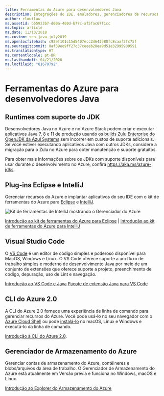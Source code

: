 ```yaml
---
title: Ferramentas do Azure para desenvolvedores Java
description: Integrações do IDE, emuladores, gerenciadores de recursos e interfaces de linha de comando para desenvolvedores de Java trabalhando no Azure.
author: rloutlaw
ms.assetid: b55923b7-d60a-460d-b77c-af5fac67f1cc
ms.topic: article
ms.date: 11/13/2018
ms.custom: seo-java-july2019
ms.openlocfilehash: c92ef101c15d5407ecc2d643388fc8caaf2fc75f
ms.sourcegitcommit: 0af39ee9ff27c37ceeeb28ea9d51e32995989591
ms.translationtype: HT
ms.contentlocale: pt-BR
ms.lasthandoff: 04/21/2020
ms.locfileid: "81670792"
---
```

# <a name="azure-tools-for-java-developers"></a>Ferramentas do Azure para desenvolvedores Java

## <a name="supported-jdk-runtimes"></a>Runtimes com suporte do JDK

Desenvolvedores Java no Azure e no Azure Stack podem criar e executar aplicativos Java 7, 8 e 11 de produção usando os [builds Zulu Enterprise do OpenJDK da Azul Systems](https://www.azul.com/downloads/azure-only/zulu/) sem incorrer em custos de suporte adicionais. Se você estiver executando aplicativos Java com outros JDKs, considere a migração para o Zulu no Azure para obter manutenção e suporte gratuitos.

Para obter mais informações sobre os JDKs com suporte disponíveis para usar durante o desenvolvimento no Azure, confira <https://aka.ms/azure-jdks>.

## <a name="eclipse-and-intellij-plugins"></a>Plug-ins Eclipse e IntelliJ

Gerenciar recursos do Azure e implantar aplicativos do seu IDE com o kit de ferramentas do Azure para [Eclipse](/azure/developer/java/toolkit-for-eclipse) e [IntelliJ](/azure/developer/java/toolkit-for-intellij).

![Kit de ferramentas de IntelliJ mostrando o Gerenciador do Azure](media/intelliJ-azure-explorer.png)

[Introdução ao kit de ferramentas do Azure para Eclipse](/azure/app-service-web/app-service-web-eclipse-create-hello-world-web-app) | [Introdução ao kit de ferramentas do Azure para IntelliJ](/azure/app-service-web/app-service-web-intellij-create-hello-world-web-app)

## <a name="visual-studio-code"></a>Visual Studio Code

O [VS Code](https://code.visualstudio.com/) é um editor de código simples e poderoso disponível para MacOS, Windows e Linux. O VS Code oferece suporte a um fluxo de trabalho simples e moderno de desenvolvimento Java por meio de um conjunto de extensões que oferece suporte a projeto, preenchimento de código, depuração, uso de Lint e navegação.

[Introdução ao VS Code e Java](https://code.visualstudio.com/docs/java)
[Pacote de extensão Java para VS Code](https://code.visualstudio.com/docs/java/extensions)

## <a name="azure-cli-20"></a>CLI do Azure 2.0

A CLI do Azure 2.0 fornece uma experiência de linha de comando para gerenciar recursos do Azure. Você pode usá-lo no seu navegador com o [Azure Cloud Shell](/azure/cloud-shell/overview) ou pode [instalá-lo](/cli/azure/install-azure-cli) no macOS, Linux e Windows e executá-lo da linha de comando.

[Introdução à CLI do Azure 2.0](/cli/azure/get-started-with-azure-cli).

## <a name="azure-storage-explorer"></a>Gerenciador de Armazenamento do Azure

Gerenciar contas de armazenamento do Azure, contêineres e blobs/arquivos da área de trabalho. O Gerenciador de Armazenamento do Azure está atualmente em Versão prévia e funciona no Windows, macOS e Linux.

[Introdução ao Explorer do Armazenamento do Azure](/azure/vs-azure-tools-storage-manage-with-storage-explorer)
